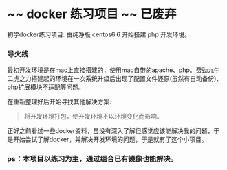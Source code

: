 # ~~ docker 练习项目 ~~ 已废弃 
初学docker练习项目: 由纯净版 centos6.6 开始搭建 php 开发环境。

### 导火线
最初开发环境是在mac上直接搭建的，使用mac自带的apache、php。费劲九牛二虎之力搭建起的环境在一次系统升级后出现了配置文件还原(虽然有自动备份)、php扩展模块不适配等问题。

在重新整理好后开始寻找其他解决方案: 
> 将开发环境打包，使开发环境不以环境变化而影响。

正好之前看过一些docker资料，虽没有深入了解但感觉应该能解决我的问题，于是开始尝试了解docker，并解决开发环境的问题，于是就有了这个小项目。

### ps：本项目以练习为主，通过组合已有镜像也能解决。

